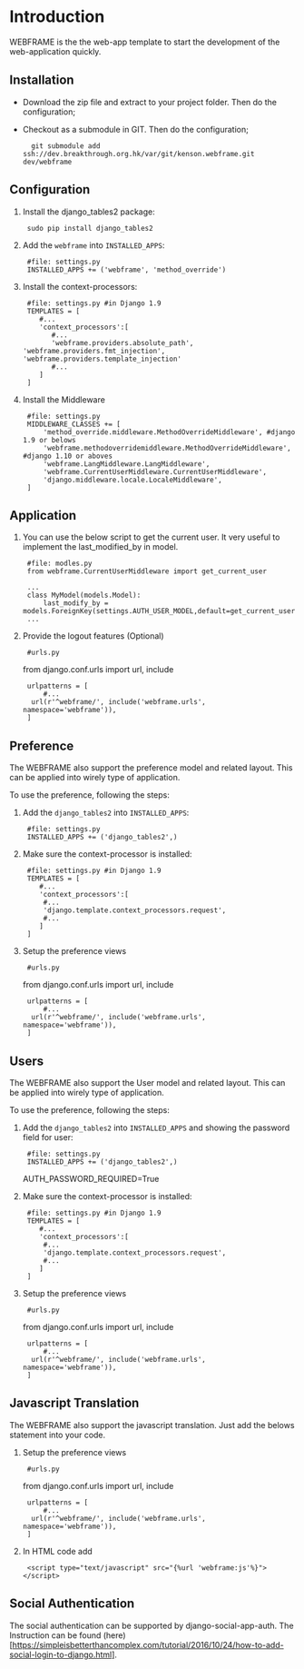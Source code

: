Introduction
=====
WEBFRAME is the the web-app template to start the development of the web-application quickly.


Installation
----
- Download the zip file and extract to your project folder. Then do the configuration;
- Checkout as a submodule in GIT. Then do the configuration;

		git submodule add ssh://dev.breakthrough.org.hk/var/git/kenson.webframe.git dev/webframe

Configuration
----
1. Install the django_tables2 package:

		sudo pip install django_tables2

2. Add the `webframe` into `INSTALLED_APPS`:

		#file: settings.py
		INSTALLED_APPS += ('webframe', 'method_override')

3. Install the context-processors:

		#file: settings.py #in Django 1.9
		TEMPLATES = [
		   #...
		   'context_processors':[
		      #...
		      'webframe.providers.absolute_path', 'webframe.providers.fmt_injection', 'webframe.providers.template_injection'
		      #...
		   ]
		]

4. Install the Middleware

		#file: settings.py
		MIDDLEWARE_CLASSES += [
			'method_override.middleware.MethodOverrideMiddleware', #django 1.9 or belows
			'webframe.methodoverridemiddleware.MethodOverrideMiddleware', #django 1.10 or aboves
			'webframe.LangMiddleware.LangMiddleware',
			'webframe.CurrentUserMiddleware.CurrentUserMiddleware',
			'django.middleware.locale.LocaleMiddleware',
		]

Application
----
1. You can use the below script to get the current user. It very useful to implement the last_modified_by in model.

		#file: modles.py
		from webframe.CurrentUserMiddleware import get_current_user

		...
		class MyModel(models.Model):
			last_modify_by = models.ForeignKey(settings.AUTH_USER_MODEL,default=get_current_user)
		...

2. Provide the logout features (Optional)

		#urls.py
      from django.conf.urls import url, include

		urlpatterns = [
			#...
         url(r'^webframe/', include('webframe.urls', namespace='webframe')),
		]

Preference
----
The WEBFRAME also support the preference model and related layout. This can be applied into wirely type of application.

To use the preference, following the steps:

1. Add the `django_tables2` into `INSTALLED_APPS`:

		#file: settings.py
		INSTALLED_APPS += ('django_tables2',)

2. Make sure the context-processor is installed:

		#file: settings.py #in Django 1.9
		TEMPLATES = [
		   #...
		   'context_processors':[
		   	#...
			'django.template.context_processors.request',
			#...
		   ]
		]

3. Setup the preference views

		#urls.py
      from django.conf.urls import url, include

		urlpatterns = [
			#...
         url(r'^webframe/', include('webframe.urls', namespace='webframe')),
		]


Users
----
The WEBFRAME also support the User model and related layout. This can be applied into wirely type of application.

To use the preference, following the steps:

1. Add the `django_tables2` into `INSTALLED_APPS` and showing the password field for user:

		#file: settings.py
		INSTALLED_APPS += ('django_tables2',)
      AUTH_PASSWORD_REQUIRED=True

2. Make sure the context-processor is installed:

		#file: settings.py #in Django 1.9
		TEMPLATES = [
		   #...
		   'context_processors':[
		   	#...
			'django.template.context_processors.request',
			#...
		   ]
		]

3. Setup the preference views

		#urls.py
      from django.conf.urls import url, include

		urlpatterns = [
			#...
         url(r'^webframe/', include('webframe.urls', namespace='webframe')),
		]

Javascript Translation
----
The WEBFRAME also support the javascript translation. Just add the belows statement into your code.
1. Setup the preference views

		#urls.py
      from django.conf.urls import url, include

		urlpatterns = [
			#...
         url(r'^webframe/', include('webframe.urls', namespace='webframe')),
		]

2. In HTML code add

		<script type="text/javascript" src="{%url 'webframe:js'%}"></script>


Social Authentication
------
The social authentication can be supported by django-social-app-auth. The Instruction can be found (here)[https://simpleisbetterthancomplex.com/tutorial/2016/10/24/how-to-add-social-login-to-django.html].
